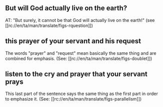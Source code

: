 ## But will God actually live on the earth? ##

AT: "But surely, it cannot be that God will actually live on the earth!" (see [[rc://en/ta/man/translate/figs-rquestion]])

## this prayer of your servant and his request ##

The words "prayer" and "request" mean basically the same thing and are combined for emphasis. (See: [[rc://en/ta/man/translate/figs-doublet]])

## listen to the cry and prayer that your servant prays ##

This last part of the sentence says the same thing as the first part in order to emphasize it. (See: [[rc://en/ta/man/translate/figs-parallelism]])